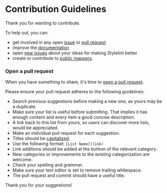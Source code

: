 # Contribution Guidelines

Thank you for wanting to contribute.

To help out, you can:

- get involved in any open [issue](https://github.com/krysp-io/mapper/issues) or [pull request](https://github.com/krysp-io/mapper/pulls)
- improve the [documentation](https://github.com/krysp-io/mapper/blob/main/README.md)
- open [new issues](https://github.com/krysp-io/mapper/issues/new) about your ideas for making Stylelint better
- create or contribute to [public mappers](https://github.com/krysp-io/mapper-definitions).

### Open a pull request

When you have something to share, it's time to [open a pull request](https://help.github.com/en/github/collaborating-with-issues-and-pull-requests/creating-a-pull-request-from-a-fork).

Please ensure your pull request adheres to the following guidelines:

- Search previous suggestions before making a new one, as yours may be a duplicate.
- Make sure your list is useful before submitting. That implies it has enough content and every item a good concise description.
- A link back to this list from yours, so users can discover more lists, would be appreciated.
- Make an individual pull request for each suggestion.
- Titles should be [capitalized](http://grammar.yourdictionary.com/capitalization/rules-for-capitalization-in-titles.html).
- Use the following format: `[List Name](link)`
- Link additions should be added at the bottom of the relevant category.
- New categories or improvements to the existing categorization are welcome.
- Check your spelling and grammar.
- Make sure your text editor is set to remove trailing whitespace.
- The pull request and commit should have a useful title.

Thank you for your suggestions!
